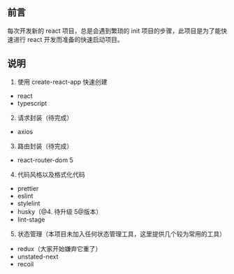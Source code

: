 ## 前言

每次开发新的 react 项目，总是会遇到繁琐的 init 项目的步骤，此项目是为了能快速进行 react 开发而准备的快速启动项目。

## 说明

1. 使用 create-react-app 快速创建

- react
- typescript

2. 请求封装（待完成）

- axios

3. 路由封装（待完成）

- react-router-dom 5

4. 代码风格以及格式化代码

- prettier
- eslint
- stylelint
- husky（@4. 待升级 5@版本）
- lint-stage

5. 状态管理（本项目未加入任何状态管理工具，这里提供几个较为常用的工具）

- redux（大家开始嫌弃它重了）
- unstated-next
- recoil
